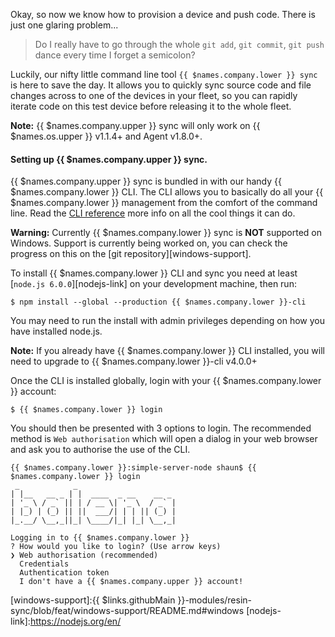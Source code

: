Okay, so now we know how to provision a device and push code. There is just one glaring problem...
>Do I really have to go through the whole `git add`, `git commit`, `git push` dance every time I forget a semicolon?

Luckily, our nifty little command line tool `{{ $names.company.lower }} sync` is here to save the day. It allows you to quickly sync source code and file changes across to one of the devices in your fleet, so you can rapidly iterate code on this test device before releasing it to the whole fleet.

__Note:__ {{ $names.company.upper }} sync will only work on {{ $names.os.upper }} v1.1.4+
and Agent v1.8.0+.

#### Setting up {{ $names.company.upper }} sync.

{{ $names.company.upper }} sync is bundled in with our handy {{ $names.company.lower }} CLI. The CLI allows you to basically do all your {{ $names.company.lower }} management from the comfort of the command line. Read the [CLI reference][cli-ref-link] more info on all the cool things it can do.

__Warning:__ Currently {{ $names.company.lower }} sync is **NOT** supported on Windows. Support is currently being worked on, you can check the progress on this on the [git repository][windows-support].

To install {{ $names.company.lower }} CLI and sync you need at least [`node.js 6.0.0`][nodejs-link] on your development machine, then run:
```
$ npm install --global --production {{ $names.company.lower }}-cli
```
You may need to run the install with admin privileges depending on how you have installed node.js.

__Note:__ If you already have {{ $names.company.lower }} CLI installed, you will need to upgrade to {{ $names.company.lower }}-cli v4.0.0+

Once the CLI is installed globally, login with your {{ $names.company.lower }} account:
```
$ {{ $names.company.lower }} login
```
You should then be presented with 3 options to login. The recommended method is `Web authorisation` which will open a dialog in your web browser and ask you to authorise the use of the CLI.
```
{{ $names.company.lower }}:simple-server-node shaun$ {{ $names.company.lower }} login
 _            _
| |__   __ _ | |  ____  _ __    __ _
| '_ \ / _` || | / __ \| '_ \  / _` |
| |_) | (_) || ||  ___/| | | || (_) |
|_.__/ \__,_||_| \____/|_| |_| \__,_|

Logging in to {{ $names.company.lower }}
? How would you like to login? (Use arrow keys)
❯ Web authorisation (recommended)
  Credentials
  Authentication token
  I don't have a {{ $names.company.upper }} account!
```

[cli-ref-link]:/tools/cli/
[windows-support]:{{ $links.githubMain }}-modules/resin-sync/blob/feat/windows-support/README.md#windows
[nodejs-link]:https://nodejs.org/en/